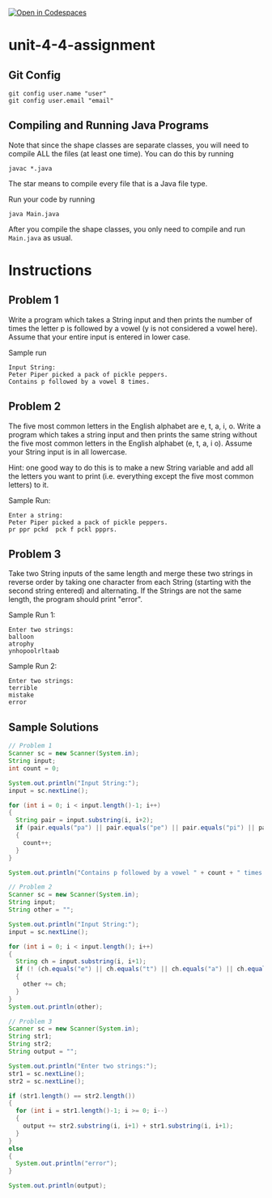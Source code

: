 [![Open in Codespaces](https://classroom.github.com/assets/launch-codespace-2972f46106e565e64193e422d61a12cf1da4916b45550586e14ef0a7c637dd04.svg)](https://classroom.github.com/open-in-codespaces?assignment_repo_id=17091634)
# unit-4-4-assignment

## Git Config
```
git config user.name "user"
git config user.email "email"
```

## Compiling and Running Java Programs
Note that since the shape classes are separate classes, you will need to compile ALL the files (at least one time).  You can do this by running
```
javac *.java
```
The star means to compile every file that is a Java file type.

Run your code by running
```
java Main.java
```

After you compile the shape classes, you only need to compile and run `Main.java` as usual.

# Instructions  

## Problem 1
Write a program which takes a String input and then prints the number of times the letter p is followed by a vowel (y is not considered a vowel here). Assume that your entire input is entered in lower case.

Sample run
```
Input String:
Peter Piper picked a pack of pickle peppers.
Contains p followed by a vowel 8 times.
```

## Problem 2
The five most common letters in the English alphabet are e, t, a, i, o. Write a program which takes a string input and then prints the same string without the five most common letters in the English alphabet (e, t, a, i o).  Assume your String input is in all lowercase.

Hint: one good way to do this is to make a new String variable and add all the letters you want to print (i.e. everything except the five most common letters) to it.

Sample Run:
```
Enter a string:
Peter Piper picked a pack of pickle peppers.
pr ppr pckd  pck f pckl ppprs.
```

## Problem 3
Take two String inputs of the same length and merge these two strings in reverse order by taking one character from each String (starting with the second string entered) and alternating. If the Strings are not the same length, the program should print "error".

Sample Run 1:
```
Enter two strings:
balloon
atrophy
ynhopoolrltaab
```
Sample Run 2:
```
Enter two strings:
terrible
mistake
error
```

## Sample Solutions
```java
// Problem 1
Scanner sc = new Scanner(System.in);
String input;
int count = 0;

System.out.println("Input String:");
input = sc.nextLine();

for (int i = 0; i < input.length()-1; i++)
{
  String pair = input.substring(i, i+2);
  if (pair.equals("pa") || pair.equals("pe") || pair.equals("pi") || pair.equals("po") || pair.equals("pu"))
  {
    count++;
  }
}

System.out.println("Contains p followed by a vowel " + count + " times.");

// Problem 2
Scanner sc = new Scanner(System.in);
String input;
String other = "";

System.out.println("Input String:");
input = sc.nextLine();

for (int i = 0; i < input.length(); i++)
{
  String ch = input.substring(i, i+1);
  if (! (ch.equals("e") || ch.equals("t") || ch.equals("a") || ch.equals("i") || ch.equals("o")) )
  {
    other += ch;
  }
}
System.out.println(other);

// Problem 3
Scanner sc = new Scanner(System.in);
String str1;
String str2;
String output = "";

System.out.println("Enter two strings:");
str1 = sc.nextLine();
str2 = sc.nextLine();

if (str1.length() == str2.length())
{
  for (int i = str1.length()-1; i >= 0; i--)
  {
    output += str2.substring(i, i+1) + str1.substring(i, i+1);
  }
}
else
{
  System.out.println("error");
}

System.out.println(output);
```
